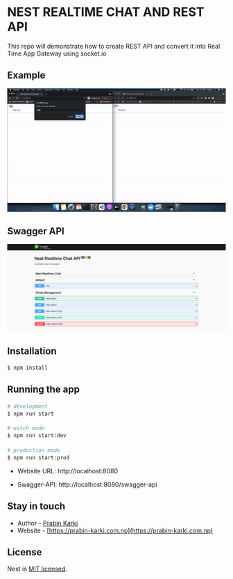 # NEST REALTIME CHAT AND REST API

This repo will demonstrate how to create REST API and convert it into Real Time App Gateway using socket.io


## Example
<img src="gitImage/nest_chat_demo.gif" alt="example_gif"/>

## Swagger API
<img src="gitImage/swagger-api.png" alt="awagger-api"/>

## Installation

```bash
$ npm install
```

## Running the app

```bash
# development
$ npm run start

# watch mode
$ npm run start:dev

# production mode
$ npm run start:prod
```
- Website URL: http://localhost:8080

- Swagger-API: http://localhost:8080/swagger-api


## Stay in touch

- Author - [Prabin Karki](https://github.com/githubprabin143)
- Website - [https://prabin-karki.com.np](https://prabin-karki.com.np)

## License

Nest is [MIT licensed](LICENSE).
